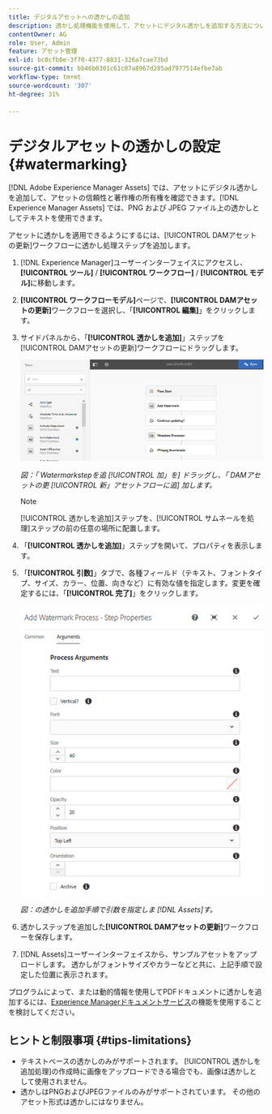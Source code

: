 ```yaml
---
title: デジタルアセットへの透かしの追加
description: 透かし処理機能を使用して、アセットにデジタル透かしを追加する方法について説明します。
contentOwner: AG
role: User, Admin
feature: アセット管理
exl-id: bc0cfb0e-3f70-4377-8831-326a7cae73bd
source-git-commit: bb46b0301c61c07a8967d285ad7977514efbe7ab
workflow-type: tm+mt
source-wordcount: '307'
ht-degree: 31%

---
```


# デジタルアセットの透かしの設定 {#watermarking}

[!DNL Adobe Experience Manager Assets] では、アセットにデジタル透かしを追加して、アセットの信頼性と著作権の所有権を確認できます。[!DNL Experience Manager Assets] では、PNG および JPEG ファイル上の透かしとしてテキストを使用できます。

アセットに透かしを適用できるようにするには、[!UICONTROL DAMアセットの更新]ワークフローに透かし処理ステップを追加します。

1. [!DNL Experience Manager]ユーザーインターフェイスにアクセスし、**[!UICONTROL ツール]** / **[!UICONTROL ワークフロー]** / **[!UICONTROL モデル]**&#x200B;に移動します。
1. **[!UICONTROL ワークフローモデル]**&#x200B;ページで、**[!UICONTROL DAMアセットの更新]**&#x200B;ワークフローを選択し、「**[!UICONTROL 編集]**」をクリックします。

1. サイドパネルから、「**[!UICONTROL 透かしを追加]**」ステップを[!UICONTROL DAMアセットの更新]ワークフローにドラッグします。

   ![「 Watermarkstepを追 [!UICONTROL 加」を] ドラッグし、「 DAMアセットの更 [!UICONTROL 新」アセットフローに] 追加します](assets/add_watermark_step_aem_assets.png)

   *図：「 Watermarkstepを追 [!UICONTROL 加」を] ドラッグし、「 DAMアセットの更 [!UICONTROL 新」アセットフローに追] 加します。*

   >[!NOTE]
   >
   >[!UICONTROL 透かしを追加]ステップを、[!UICONTROL サムネールを処理]ステップの前の任意の場所に配置します。

1. 「**[!UICONTROL 透かしを追加]**」ステップを開いて、プロパティを表示します。
1. 「**[!UICONTROL 引数]**」タブで、各種フィールド（テキスト、フォントタイプ、サイズ、カラー、位置、向きなど）に有効な値を指定します。変更を確定するには、「**[!UICONTROL 完了]**」をクリックします。

   ![ における「透かしを追加」ステップの引数の指定[!DNL Assets]](assets/arguments_add_watermark_aem_assets.png)

   *図：の透かしを追加手順で引数を指定しま [!DNL Assets]す。*

1. 透かしステップを追加した&#x200B;**[!UICONTROL DAMアセットの更新]**&#x200B;ワークフローを保存します。
1. [!DNL Assets]ユーザーインターフェイスから、サンプルアセットをアップロードします。 透かしがフォントサイズやカラーなどと共に、上記手順で設定した位置に表示されます。

プログラムによって、または動的情報を使用してPDFドキュメントに透かしを追加するには、[Experience Managerドキュメントサービス](/help/forms/using/overview-aem-document-services.md)の機能を使用することを検討してください。

## ヒントと制限事項 {#tips-limitations}

* テキストベースの透かしのみがサポートされます。 [!UICONTROL 透かしを追加処理]の作成時に画像をアップロードできる場合でも、画像は透かしとして使用されません。
* 透かしはPNGおよびJPEGファイルのみがサポートされています。 その他のアセット形式は透かしにはなりません。
